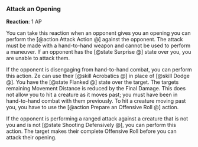 ### Attack an Opening
**Reaction**: 1 AP

You can take this reaction when an opponent gives you an opening you can perform the [@action Attack Action @] against the opponent. The attack must be made with a hand-to-hand weapon and cannot be used to perform a maneuver. If an opponent has the [@state Surprise @] state over you, you are unable to attack them. 

If the opponent is disengaging from hand-to-hand combat, you can perform this action. Ze can use their [@skill Acrobatics @] in place of [@skill Dodge @]. You have the [@state Flanked @] state over the target. The targets remaining Movement Distance is reduced by the Final Damage. This does not allow you to hit a creature as it moves past; you must have been in hand-to-hand combat with them previously. To hit a creature moving past you, you have to use the [@action Prepare an Offensive Roll @] action.

If the opponent is performing a ranged attack against a creature that is not you and is not [@state Shooting Defensively @], you can perform this action. The target makes their complete Offensive Roll before you can attack their opening.